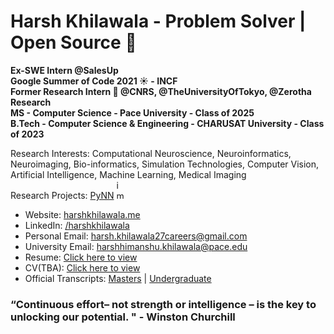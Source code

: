 # Harsh Khilawala - Problem Solver | Open Source 💙
 **Ex-SWE Intern @SalesUp**  
 **Google Summer of Code 2021 ☀️ - INCF**  
 **Former Research Intern 🔬 @CNRS, @TheUniversityOfTokyo, @Zerotha Research**  
 **MS - Computer Science - Pace University - Class of 2025**  
 **B.Tech - Computer Science & Engineering - CHARUSAT University - Class of 2023**

Research Interests: Computational Neuroscience, Neuroinformatics, Neuroimaging, Bio-informatics, Simulation Technologies, Computer Vision, Artificial Intelligence, Machine Learning, Medical Imaging  
Research Projects: [PyNN](https://neuralensemble.org/PyNN/) <img width="15" height="30" alt="image" src="https://github.com/user-attachments/assets/e797292d-d137-422b-9cf4-1cee2496fb8c" />

- Website: [harshkhilawala.me](http://harshkhilawala.me/) 
- LinkedIn: [/harshkhilawala](https://www.linkedin.com/in/harshkhilawala/)
- Personal Email: <a href="mailto:harsh.khilawala27careers@gmail.com">harsh.khilawala27careers@gmail.com</a>
- University Email: <a href="mailto:harshhimanshu.khilawala@pace.edu">harshhimanshu.khilawala@pace.edu</a>
- Resume: [Click here to view](https://drive.google.com/file/d/12eZa2JcW5iyEztIoBNN-T33HWiandJR_/view?usp=sharing)
- CV(TBA): [Click here to view]()
- Official Transcripts: [Masters](https://drive.google.com/file/d/1Tc1BMdt8KAaFylAuPgyyRBWbUEkIpNSt/view?usp=sharing) | [Undergraduate](https://drive.google.com/file/d/1rj7ZmPjwxyOZZBAMnhFYSQHQgxsDQbyq/view?usp=sharing)

### “Continuous effort– not strength or intelligence – is the key to unlocking our potential. " - Winston Churchill
